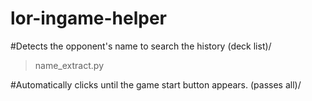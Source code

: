 # lor-ingame-helper

#Detects the opponent's name to search the history (deck list)/
>name_extract.py

#Automatically clicks until the game start button appears. (passes all)/


